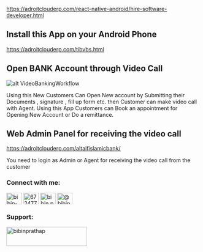 https://adroitclouderp.com/react-native-android/hire-software-developer.html 

## Install this App on your Android Phone 
https://adroitclouderp.com/tibvbs.html

## Open BANK Account through Video Call
![alt VideoBankingWorkflow](https://adroitclouderp.com/react-native-android/image/react-native-Video-call-document-scan.jpg)

 Using this New Customers Can Open New account by Submitting their Documents , signature , fill up form etc. then Customer can make video call with Agent. Using this App Customers can Book an appointment for Opening New Account or Do a remittance.
 
 ## Web Admin Panel for receiving the video call
 
 https://adroitclouderp.com/altaifislamicbank/
 
You need to login as Admin or Agent for receiving the video call from the customer

<h3 align="left">Connect with me:</h3>
<p align="left">
<a href="https://linkedin.com/in/bibin-prathap-4a34a489" target="blank"><img align="center" src="https://raw.githubusercontent.com/rahuldkjain/github-profile-readme-generator/master/src/images/icons/Social/linked-in-alt.svg" alt="bibin-prathap-4a34a489" height="30" width="40" /></a>
<a href="https://stackoverflow.com/users/6724770/bibin-prathap" target="blank"><img align="center" src="https://raw.githubusercontent.com/rahuldkjain/github-profile-readme-generator/master/src/images/icons/Social/stack-overflow.svg" alt="6724770/bibin-prathap" height="30" width="40" /></a>
<a href="https://fb.com/bibin.prathap" target="blank"><img align="center" src="https://raw.githubusercontent.com/rahuldkjain/github-profile-readme-generator/master/src/images/icons/Social/facebook.svg" alt="bibin.prathap" height="30" width="40" /></a>
<a href="https://medium.com/@bibinprathap" target="blank"><img align="center" src="https://raw.githubusercontent.com/rahuldkjain/github-profile-readme-generator/master/src/images/icons/Social/medium.svg" alt="@bibinprathap" height="30" width="40" /></a>
</p> 

<h3 align="left">Support:</h3>
<p><a href="https://www.buymeacoffee.com/bibinprathap"> <img align="left" src="https://cdn.buymeacoffee.com/buttons/v2/default-yellow.png" height="50" width="210" alt="bibinprathap" /></a></p><br><br>
 
